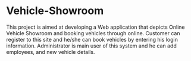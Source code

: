 # Vehicle-Showroom
 This project is aimed at developing a Web application that depicts Online Vehicle Showroom and booking vehicles through online. Customer can register to this site and he/she can book vehicles by entering his login information. Administrator is main user of this system and he can add employees, and new vehicle details.
